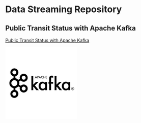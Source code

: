 # Data Streaming Repository

## Public Transit Status with Apache Kafka

[Public Transit Status with Apache Kafka](https://github.com/salvatorecampagna/data-streaming/tree/master/01-optimizing-public-transportation)

![Apache Kafka](01-optimizing-public-transportation/images/kafka.png)
